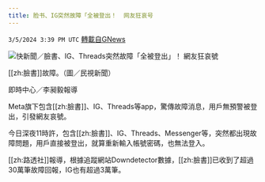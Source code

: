 ```yaml
---
title: 脸书、IG突然故障「全被登出！  网友狂哀号
---
```

`3/5/2024 3:39 PM UTC` [轉載自GNews](https://gnews.org/articles/2367717)

![快新聞／臉書、IG、Threads突然故障「全被登出」！ 網友狂哀號](https://cdn.ftvnews.com.tw/manasystem/FileData/News/6ea2bfd0-56cf-4023-8011-1f66e7337be1.jpeg "快新聞／臉書、IG、Threads突然故障「全被登出」！ 網友狂哀號")

[[zh:臉書]]故障。（圖／民視新聞）

即時中心／李昶毅報導

Meta旗下包含[[zh:臉書]]、IG、Threads等app，驚傳故障消息，用戶無預警被登出，引發網友哀號。

今日深夜11時許，包含[[zh:臉書]]、IG、Threads、Messenger等，突然都出現故障問題，用戶直接被登出，就算重新輸入帳號密碼，也無法登入。

[[zh:路透社]]報導，根據追蹤網站Downdetector數據，[[zh:臉書]]已收到了超過30萬筆故障回報，IG也有超過3萬筆。
